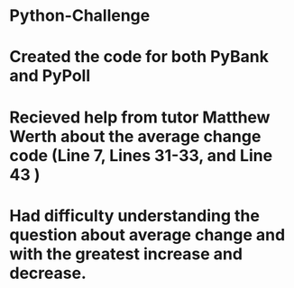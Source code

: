 # Python-Challenge
# Created the code for both PyBank and PyPoll
# Recieved help from tutor Matthew Werth about the average change code (Line 7, Lines 31-33, and Line 43 )
# Had difficulty understanding the question about average change and with the greatest increase and decrease. 
